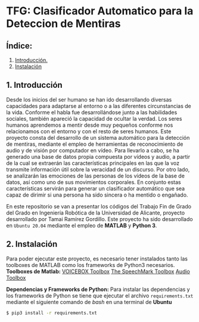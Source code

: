 # TFG: Clasificador Automatico para la Deteccion de Mentiras
## Índice:
1. [Introducción.](#Intro)
2. [Instalación](#install)

## 1.  Introducción
Desde los inicios del ser humano se han ido desarrollando diversas capacidades para adaptarse al entorno o a las diferentes circunstancias de la vida. Conforme el habla fue desarrollándose junto a las habilidades sociales, también apareció la capacidad de ocultar la verdad. Los seres humanos aprendemos a mentir desde muy pequeños conforme nos relacionamos con el entorno y con el resto de seres humanos.
Este proyecto consta del desarrollo de un sistema automático para la detección de mentiras,
mediante el empleo de herramientas de reconocimiento de audio y de visión por computador en vı́deo. Para llevarlo a cabo, se ha generado una base de datos propia compuesta por vı́deos y audio, a partir de la cual se extraerán las caracterı́sticas principales en las que la voz transmite información útil sobre la veracidad de un discurso. Por otro lado, se analizarán las emociones de las personas de los vı́deos de la base de datos, ası́ como uno de sus movimientos corporales. En conjunto estas caracterı́sticas servirán para generar un clasificador automático que sea capaz de dirimir si una persona ha sido sincera o ha mentido o engañado.

En este repositorio se van a presentar los códigos del Trabajo Fin de Grado del Grado en Ingeniería Robótica de la Universidad de Alicante, proyecto desarrollado por Tamai Ramírez Gordillo.  Este proyecto ha sido desarrollado en `Ubuntu 20.04` mediante el empleo de **MATLAB** y **Python 3**.

## 2. Instalación
Para poder ejecutar este proyecto, es necesario tener instalados tanto las toolboxes de MATLAB como los frameworks de Python3 necesarios.
**Toolboxes de Matlab:**
 [VOICEBOX Toolbox](http://www.ee.ic.ac.uk/hp/staff/dmb/voicebox/voicebox.html#analysis "VOICEBOX Toolbox")
 [The SpeechMark Toolbox](https://speechmrk.com/speechmark-products-downloads/the-speechmark-matlab-toolbox/ "The SpeechMark Toolbox")
[Audio Toolbox](https://es.mathworks.com/products/audio.html "Audio Toolbox")

**Dependencias y Frameworks de Python:**
Para instalar las dependencias y los frameworks de Python se tiene que ejecutar el archivo `requirements.txt`  mediante el siguiente comando de *bash* en una terminal de **Ubuntu**
```bash
$ pip3 install -r requirements.txt
```


